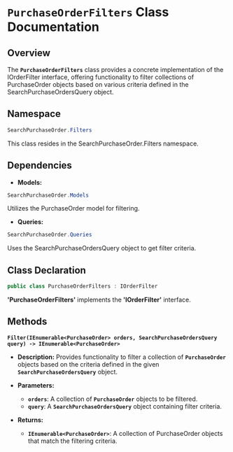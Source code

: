 # `PurchaseOrderFilters` Class Documentation
## Overview
The **`PurchaseOrderFilters`**  class provides a concrete implementation of the IOrderFilter interface, offering functionality to filter collections of PurchaseOrder objects based on various criteria defined in the SearchPurchaseOrdersQuery object.

## Namespace
```csharp
SearchPurchaseOrder.Filters
```
This class resides in the SearchPurchaseOrder.Filters namespace.

## Dependencies
- **Models:**
```csharp
SearchPurchaseOrder.Models
```
Utilizes the PurchaseOrder model for filtering.

- **Queries:**
```csharp
SearchPurchaseOrder.Queries
```
Uses the SearchPurchaseOrdersQuery object to get filter criteria.

## Class Declaration
```csharp
public class PurchaseOrderFilters : IOrderFilter
```
**'PurchaseOrderFilters'** implements the **'IOrderFilter'** interface.


## Methods
**`Filter(IEnumerable<PurchaseOrder> orders, SearchPurchaseOrdersQuery query) -> IEnumerable<PurchaseOrder>`**
- **Description:** Provides functionality to filter a collection of **`PurchaseOrder`** objects based on the criteria defined in the given **`SearchPurchaseOrdersQuery`** object.

- **Parameters:**
    - **`orders`**: A collection of **`PurchaseOrder`** objects to be filtered.
    - **`query`**: A **`SearchPurchaseOrdersQuery`** object containing filter criteria.

- **Returns:**

    - **`IEnumerable<PurchaseOrder>`**: A collection of PurchaseOrder objects that match the filtering criteria.